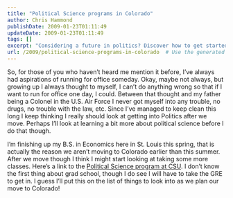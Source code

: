 ```yaml
---
title: "Political Science programs in Colorado"
author: Chris Hammond
publishDate: 2009-01-23T01:11:49
updateDate: 2009-01-23T01:11:49
tags: []
excerpt: "Considering a future in politics? Discover how to get started by exploring political science programs and preparing for graduate school with the GRE."
url: /2009/political-science-programs-in-colorado  # Use the generated URL with year
---
```

<p>So, for those of you who haven’t heard me mention it before, I’ve always had aspirations of running for office someday. Okay, maybe not always, but growing up I always thought to myself, I can’t do anything wrong so that if I want to run for office one day, I could. Between that thought and my father being a Colonel in the U.S. Air Force I never got myself into any trouble, no drugs, no trouble with the law, etc. Since I’ve managed to keep clean this long I keep thinking I really should look at getting into Politics after we move. Perhaps I’ll look at learning a bit more about political science before I do that though.</p>  <p>I’m finishing up my B.S. in Economics here in St. Louis this spring, that is actually the reason we aren’t moving to Colorado earlier than this summer. After we move though I think I might start looking at taking some more classes. Here’s a link to the <a href="https://www.colostate.edu/Depts/PoliSci/index.html" target="_blank">Political Science program at CSU</a>. I don’t know the first thing about grad school, though I do see I will have to take the GRE to get in. I guess I’ll put this on the list of things to look into as we plan our move to Colorado!</p>


